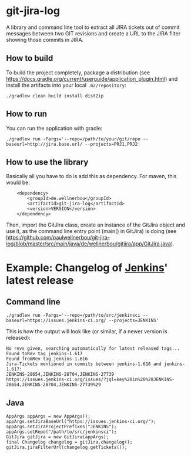 # git-jira-log

A library and command line tool to extract all JIRA tickets out of commit messages between two GIT revisions and create a URL to the JIRA filter
showing those commits in JIRA.

## How to build

To build the project completely, package a distribution (see https://docs.gradle.org/current/userguide/application_plugin.html) and install
the artifacts into your local <code>.m2/repository</code>:

```
./gradlew clean build install distZip
```

## How to run

You can run the application with gradle:

	./gradlew run -Pargs='--repo=/path/to/your/git/repo --baseurl=http://jira.base.url/ --projects=PRJ1,PRJ2' 

## How to use the library

Basically all you have to do is add this as dependency. For maven, this would be:

        <dependency>
            <groupId>de.wellnerbou</groupId>
            <artifactId>git-jira-log</artifactId>
            <version>VERSION</version>
        </dependency>
        
Then, import the GitJira class, create an instance of the GitJira object and use it, as the command line
entry point (main() in GitJira) is doing (see https://github.com/paulwellnerbou/git-jira-log/blob/master/src/main/java/de/wellnerbou/gitjira/app/GitJira.java).

# Example: Changelog of [Jenkins]()' latest release

## Command line

```
./gradlew run -Pargs='--repo=/path/to/src/jenkinsci --baseurl=https://issues.jenkins-ci.org/ --projects=JENKINS'
```

This is how the output will look like (or similar, if a newer version is released):

	No revs given, searching automatically for latest released tags...
	Found toRev tag jenkins-1.617
	Found fromRev tag jenkins-1.616
	Jira-Tickets mentioned in commits between jenkins-1.616 and jenkins-1.617:
	JENKINS-28654,JENKINS-28704,JENKINS-27739
	https://issues.jenkins-ci.org/issues/?jql=key%20in%20%28JENKINS-28654,JENKINS-28704,JENKINS-27739%29

## Java

	AppArgs appArgs = new AppArgs();
	appArgs.setJiraBaseUrl("https://issues.jenkins-ci.org/");
	appArgs.setJiraProjectPrefixes("JENKINS");
	appArgs.setRepo("/path/to/src/jenkinsci");
	GitJira gitJira = new GitJira(appArgs);
	final Changelog changelog = gitJira.changelog();
	gitJira.jiraFilterUrl(changelog.getTickets());
